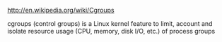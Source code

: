 http://en.wikipedia.org/wiki/Cgroups

cgroups (control groups) is a Linux kernel feature to limit, account and isolate resource usage (CPU, memory, disk I/O, etc.) of process groups
